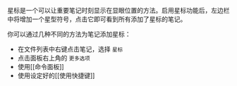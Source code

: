 星标是一个可以让重要笔记时刻显示在显眼位置的方法。启用星标功能后，左边栏中将增加一个星型符号，点击它即可看到所有添加了星标的笔记。

你可以通过几种不同的方法为笔记添加星标：

- 在文件列表中右键点击笔记，选择 `星标`
- 点击面板右上角的 `更多选项`
- 使用[[命令面板]]
- 使用设定好的[[使用快捷键]]

